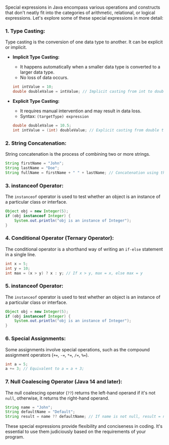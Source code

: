 Special expressions in Java encompass various operations and constructs that don't neatly fit into the categories of arithmetic, relational, or logical expressions. Let's explore some of these special expressions in more detail:

### 1. Type Casting:
Type casting is the conversion of one data type to another. It can be explicit or implicit.

- **Implicit Type Casting:**
  - It happens automatically when a smaller data type is converted to a larger data type.
  - No loss of data occurs.

  ```java
  int intValue = 10;
  double doubleValue = intValue; // Implicit casting from int to double
  ```

- **Explicit Type Casting:**
  - It requires manual intervention and may result in data loss.
  - Syntax: `(targetType) expression`

  ```java
  double doubleValue = 10.5;
  int intValue = (int) doubleValue; // Explicit casting from double to int
  ```

### 2. String Concatenation:
String concatenation is the process of combining two or more strings.

```java
String firstName = "John";
String lastName = "Doe";
String fullName = firstName + " " + lastName; // Concatenation using the + operator
```

### 3. instanceof Operator:
The `instanceof` operator is used to test whether an object is an instance of a particular class or interface.

```java
Object obj = new Integer(5);
if (obj instanceof Integer) {
    System.out.println("obj is an instance of Integer");
}
```

### 4. Conditional Operator (Ternary Operator):
The conditional operator is a shorthand way of writing an `if-else` statement in a single line.

```java
int x = 5;
int y = 10;
int max = (x > y) ? x : y; // If x > y, max = x, else max = y
```

### 5. instanceof Operator:
The `instanceof` operator is used to test whether an object is an instance of a particular class or interface.

```java
Object obj = new Integer(5);
if (obj instanceof Integer) {
    System.out.println("obj is an instance of Integer");
}
```

### 6. Special Assignments:
Some assignments involve special operations, such as the compound assignment operators (`+=`, `-=`, `*=`, `/=`, `%=`).

```java
int a = 5;
a += 3; // Equivalent to a = a + 3;
```

### 7. Null Coalescing Operator (Java 14 and later):
The null coalescing operator (`??`) returns the left-hand operand if it's not `null`, otherwise, it returns the right-hand operand.

```java
String name = "John";
String defaultName = "Default";
String result = name ?? defaultName; // If name is not null, result = name, else result = defaultName
```

These special expressions provide flexibility and conciseness in coding. It's essential to use them judiciously based on the requirements of your program.
